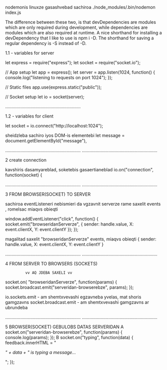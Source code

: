 nodemonis linuxze gasashvebad sachiroa 
./node_modules/.bin/nodemon index.js



The difference between these two, is that devDependencies are modules which are only required during development, while dependencies are modules which are also required at runtime.
A nice shorthand for installing a devDependency that I like to use is npm i -D. The shorthand for saving a regular dependency is -S instead of -D.



1.1 - variables for server 

let express = require("express");
let socket = require("socket.io");

// App setup
let app = express();
let server = app.listen(1024, function() {
  console.log("listening to requests on port 1024");
});

// Static files
app.use(express.static("public"));

// Socket setup
let io = socket(server);

............................................................

1.2 - variables for client

let socket = io.connect("http://localhost:1024");

sheidzleba sachiro iyos DOM-is elementebi 
        let message = document.getElementById("message"),

............................................................
............................................................



2  create connection 

kavshiris dasamyareblad, soketebis gasaertianeblad
io.on("connection", function(socket) {




............................................................
............................................................




3 FROM BROWSER(SOCKET) TO SERVER

sachiroa eventListeneri nebismieri
da vgzavnit serverze rame saxelit events , romelsac miaqvs obieqti

window.addEventListener("click", function() {
  socket.emit("browseridanServerze", {
    sender: handle.value,
    X: event.clientX,
    Y: event.clientY
  });
});


magalitad saxelit "browseridanServerze" events, miaqvs obieqti 
{
    sender: handle.value,
    X: event.clientX,
    Y: event.clientY
}


............................................................
............................................................



4 FROM SERVER TO BROWSERS (SOCKETS)

             vv AQ JDEBA SAXELI vv
  socket.on( "browseridanServerze",   function(params) {
    socket.broadcast.emit("serveridan-browserebze", params);
   });
  


io.sockets.emit      -   am shemtxvevashi egzavneba yvelas, mat shoris gamgzavns 
socket.broadcast.emit       -   am shemtxvevashi gamgzavns ar ubrundeba 


............................................................
............................................................



5  BROWSER(SOCKET) GEBULOBS DATAS SERVERIDAN
      A  socket.on("serveridan-browserebze", function(params) {
         console.log(params);
         });
      B  socket.on("typing", function(data) {
         feedback.innerHTML = "<p><em>" + data + " is typing a message... </em></p>";
         });